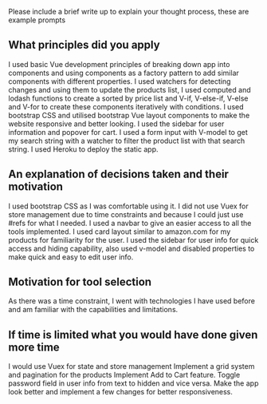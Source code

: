 Please include a brief write up to explain your thought process, these are example prompts

## What principles did you apply
I used basic Vue development principles of breaking down app into components and using components as a factory pattern to add similar components with different properties.
I used watchers for detecting changes and using them to update the products list, I used computed and lodash functions to create a sorted by price list and V-if, 
V-else-if, V-else and V-for to create these components iteratively with conditions.
I used bootstrap CSS and utilised bootstrap Vue layout components to make the website responsive and better looking.
I used the sidebar for user information and popover for cart.
I used a form input with V-model to get my search string with a watcher to filter the product list with that search string.
I used Heroku to deploy the static app.

## An explanation of decisions taken and their motivation
I used bootstrap CSS as I was comfortable using it. 
I did not use Vuex for store management due to time constraints and because I could just use #refs for what I needed.
I used a navbar to give an easier access to all the tools implemented.
I used card layout similar to amazon.com for my products for familiarity for the user.
I used the sidebar for user info for quick access and hiding capability, also used v-model and disabled properties to make quick and easy to edit user info.

## Motivation for tool selection
As there was a time constraint, I went with technologies I have used before and am familiar with the capabilities and limitations.

## If time is limited what you would have done given more time
I would use Vuex for state and store management
Implement a grid system and pagination for the products
Implement Add to Cart feature.
Toggle password field in user info from text to hidden and vice versa.
Make the app look better and implement a few changes for better responsiveness.
